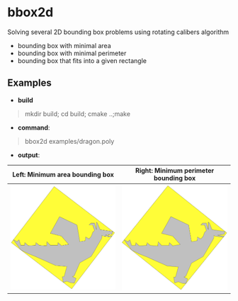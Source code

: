 # bbox2d
Solving several 2D bounding box problems using rotating calibers algorithm
  - bounding box with minimal area
  - bounding box with minimal perimeter
  - bounding box that fits into a given rectangle

## Examples
  - **build**
  > mkdir build; cd build; cmake ..;make
  
  - **command**: 
  > bbox2d examples/dragon.poly

  - **output**:

| Left: Minimum area bounding box        | Right: Minimum perimeter bounding box           | 
| ------------- |:-------------:|
| <img width=450 src="./examples/dragon-min-area.png">      | <img width=450 src="./examples/dragon-min-perimeter.png"> |







